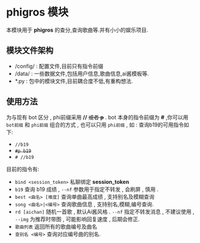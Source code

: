 # phigros 模块
本模块用于 **phigros** 的查分,查询歌曲等.并有小小的娱乐项目.

## 模块文件架构
- /config/ : 配置文件,目前只有指令前缀
- /data/ : 一些数据文件,包括用户信息,歌曲信息,ai酱模板等.
- *.py : 包中的模块文件,目前耦合度不低,有重构想法.

## 使用方法
为与现有 bot 区分 , phi前缀采用 **//** ~~或者 **p**~~ . bot 本身的指令前缀为 **\#** ,你可以用 `bot前缀` 和 `phi前缀` 组合的方式 , 也可以只用 `phi前缀` , 如 : 查询b19的可用指令如下:
- `//b19`
- ~~`#p b19`~~ 
- `# //b19`

目前的指令有:
- `bind <session_token>` 私聊绑定 **session_token**
- `b19` 查询 b19 成绩 , `--nf` 参数用于指定不转发 , 会刷屏 , 慎用 .
- `best <曲名> [难度]` 查询单曲最高成绩 , 支持别名及模糊查询 
- `song <曲名>|<编号>` 查询歌曲信息 , 支持别名,模糊,编号查询.
- `rd [aichan]` 随机一首歌 , 默认Ai酱风格 . `--nf` 指定不转发消息 , 不建议使用 , `--img` 为推荐时带图 , 可能影响回复速度 , 后期会修正.
- `歌曲列表` 返回所有的歌曲编号及曲名
- `查别名 <编号>` 查询对应编号曲的别名. 
